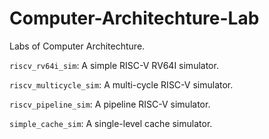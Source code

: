 # Computer-Architechture-Lab
Labs of Computer Architechture.

``riscv_rv64i_sim``: A simple RISC-V RV64I simulator.

``riscv_multicycle_sim``: A multi-cycle RISC-V simulator.

``riscv_pipeline_sim``: A pipeline RISC-V simulator.

``simple_cache_sim``: A single-level cache simulator.

